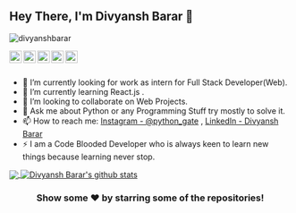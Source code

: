 ## Hey There, I'm Divyansh Barar 👋

<p align="left"> <img src="https://komarev.com/ghpvc/?username=divyanshbarar&label=Views&color=blue&style=plastic" alt="divyanshbarar" /> </p>


<a href="https://www.linkedin.com/in/divyansh-barar-76b996192/">
  <img align="left" alt="Divyansh Barar's Linkdein" width="22px" src="https://cdn.jsdelivr.net/npm/simple-icons@v3/icons/linkedin.svg" />
</a>
<a href="https://github.com/divyanshbarar">
  <img align="left" alt="Divyansh Barar's Github" width="22px" src="https://cdn.jsdelivr.net/npm/simple-icons@v3/icons/github.svg" />
</a>
<a href="https://www.instagram.com/python_gate/">
  <img align="left" alt="PYTHON GATE || DIVYANSH BARAR 's Instagram" width="22px" src="https://cdn.jsdelivr.net/npm/simple-icons@v3/icons/instagram.svg" />
</a>
<a href="https://www.facebook.com/divyansh.barar.3">
  <img align="left" alt="Divyansh Barar's Facebook" width="22px" src="https://cdn.jsdelivr.net/npm/simple-icons@v3/icons/facebook.svg" />

<a href="https://chat.whatsapp.com/CKQEbZEky2q1OXthQMMAwv">
  <img align="left" alt="Join Whatsapp Group" width="22px" src="https://cdn.jsdelivr.net/npm/simple-icons@v3/icons/whatsapp.svg" />
</a>

<br/>
<br/>



- 🔭 I’m currently looking for work as intern for Full Stack Developer(Web).
- 🌱 I’m currently learning React.js .
- 👯 I’m looking to collaborate on Web Projects.
- 💬 Ask me about Python or any Programming Stuff try mostly to solve it.
- 📫 How to reach me: [Instagram - @python_gate](https://www.instagram.com/python_gate/) , [LinkedIn - Divyansh Barar](https://www.linkedin.com/in/divyansh-barar-76b996192/)
- ⚡ I am a Code Blooded Developer who is always keen to learn new things because learning never stop.
   

<a href="https://github.com/divyanshbarar">
  <img align="center" src="https://github-readme-stats.vercel.app/api/top-langs/?username=divyanshbarar&theme=dark&hide_langs_below=1" />
</a>
<a href="https://github.com/divyanshbarar">
 <img align="center" src="https://github-readme-stats.vercel.app/api?username=divyanshbarar&show_icons=true&theme=dracula&line_height=27" alt="Divyansh Barar's github stats"/>
</a>


<div align="center">

### Show some ❤️ by starring some of the repositories!

</div>
